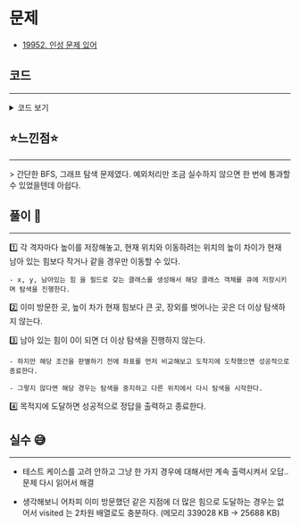 # 문제

- [19952. 인성 문제 있어](https://www.acmicpc.net/problem/19952)

## 코드

<hr/>
<details><summary> 코드 보기 </summary>

```java
import java.io.BufferedReader;
import java.io.IOException;
import java.io.InputStreamReader;
import java.util.LinkedList;
import java.util.Queue;
import java.util.StringTokenizer;

class Inseong{
    int x, y, f;

    public Inseong(int x, int y, int f) {
        this.x = x;
        this.y = y;
        this.f = f;
    }
}
public class Q19952 {
    static int t, h, w, o, f, sx, sy, ex, ey;
    static int board[][], dx[] = {-1, 0, 1, 0}, dy[] = {0, 1, 0, -1};
    public static void main(String[] args) throws IOException {
        BufferedReader br = new BufferedReader(new InputStreamReader(System.in));
        t = stoi(br.readLine());
        while(t-- > 0) {
            init(br);
            solution();
        }
    }

    private static void solution() {
        boolean visited[][][] = new boolean[h + 1][w + 1][10001];
        visited[sx][sy][f] = true;
        Inseong s = new Inseong(sx, sy, f);
        Queue<Inseong> q = new LinkedList<>();
        q.add(s);
        while (!q.isEmpty()) {
            Inseong here = q.poll();
            int x = here.x, y = here.y, power = here.f;
            if(x == ex && y == ey){
                System.out.println("잘했어!!");
                return;
            }
            if(power == 0) continue;
            for (int d = 0; d < 4; d++) {
                int nx = x + dx[d], ny = y + dy[d];
                if(!isBorder(nx, ny)) continue;

                int up = board[nx][ny] - board[x][y];
                if(visited[nx][ny][power - 1] || power < up)
                    continue;
                visited[nx][ny][power - 1] = true;
                q.add(new Inseong(nx, ny, power - 1));
            }
        }
        System.out.println("인성 문제있어??");
    }

    private static boolean isBorder(int x, int y) {
        return (x >= 1 && x <= h && y >= 1 && y <= w);
    }

    private static void init(BufferedReader br) throws IOException {
        StringTokenizer st = new StringTokenizer(br.readLine());
        h = stoi(st.nextToken());
        w = stoi(st.nextToken());
        o = stoi(st.nextToken());
        f = stoi(st.nextToken());
        sx = stoi(st.nextToken());
        sy = stoi(st.nextToken());
        ex = stoi(st.nextToken());
        ey = stoi(st.nextToken());
        board = new int[h + 1][w + 1];
        for (int i = 0; i < o; i++) {
            st = new StringTokenizer(br.readLine());
            board[stoi(st.nextToken())][stoi(st.nextToken())] = stoi(st.nextToken());
        }
    }

    private static int stoi(String str) {
        return Integer.parseInt(str);
    }
}
```

</details>

## ⭐️느낀점⭐️

<hr/>
> 간단한 BFS, 그래프 탐색 문제였다. 예외처리만 조금 실수하지 않으면 한 번에 통과할 수 있었을텐데 아쉽다.

## 풀이 📣

<hr/>

1️⃣ 각 격자마다 높이를 저장해놓고, 현재 위치와 이동하려는 위치의 높이 차이가 현재 남아 있는 힘보다 작거나 같을 경우만 이동할 수 있다.

    - x, y, 남아있는 힘 을 필드로 갖는 클래스를 생성해서 해당 클래스 객체를 큐에 저장시키며 탐색을 진행한다.

2️⃣ 이미 방문한 곳, 높이 차가 현재 힘보다 큰 곳, 장외를 벗어나는 곳은 더 이상 탐색하지 않는다.

3️⃣ 남아 있는 힘이 0이 되면 더 이상 탐색을 진행하지 않는다.

    - 하지만 해당 조건을 판별하기 전에 좌표를 먼저 비교해보고 도착지에 도착했으면 성공적으로 종료한다.

    - 그렇지 않다면 해당 경우는 탐색을 중지하고 다른 위치에서 다시 탐색을 시작한다.

4️⃣ 목적지에 도달하면 성공적으로 정답을 출력하고 종료한다.

## 실수 😅

<hr/>

- 테스트 케이스를 고려 안하고 그냥 한 가지 경우에 대해서만 계속 출력시켜서 오답.. 문제 다시 읽어서 해결

- 생각해보니 어차피 이미 방문했던 같은 지점에 더 많은 힘으로 도달하는 경우는 없어서 visited 는 2차원 배열로도 충분하다. (메모리 339028 KB -> 25688 KB)

